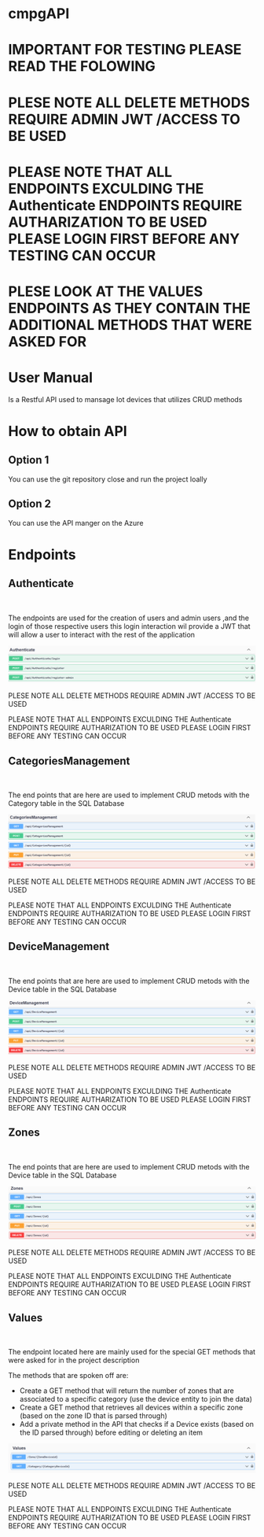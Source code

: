 # cmpgAPI
# IMPORTANT FOR TESTING PLEASE READ THE FOLOWING
<h1>PLESE NOTE ALL DELETE METHODS REQUIRE ADMIN JWT /ACCESS TO BE USED </h1>
<h1>PLEASE NOTE THAT ALL ENDPOINTS EXCULDING THE Authenticate ENDPOINTS REQUIRE AUTHARIZATION TO BE USED PLEASE LOGIN FIRST BEFORE ANY TESTING CAN OCCUR </h1>
<h1>PLESE LOOK AT THE VALUES ENDPOINTS AS THEY CONTAIN THE ADDITIONAL METHODS THAT WERE ASKED FOR</h1>

# User Manual 
<p>Is a Restful API used to mansage Iot devices that utilizes CRUD methods </p>
<h1>How to obtain API</h1>
<h2>Option 1 </h2>
<p>You can use the git repository close and run the project loally </p>
<h2>Option 2 </h2>
<p>You can use the API manger on the Azure </p>


<h1>Endpoints</h1>
<h2>Authenticate</h2>
<br>
<p>The endpoints are used for the creation of users and admin users ,and the login of those respective users this login interaction wil provide a JWT that will allow a user to interact with the rest of the application</p>
<img src = "resources/Screenshot 2022-09-08 145233.png"></img>
<p>PLESE NOTE ALL DELETE METHODS REQUIRE ADMIN JWT /ACCESS TO BE USED </p>
<p>PLEASE NOTE THAT ALL ENDPOINTS EXCULDING THE Authenticate ENDPOINTS REQUIRE AUTHARIZATION TO BE USED PLEASE LOGIN FIRST BEFORE ANY TESTING CAN OCCUR </p>
<h2>CategoriesManagement</h2>
<br>
<p>The end points that are here are used to implement CRUD metods with the Category table in the SQL Database</p>
<img src = "resources/Screenshot 2022-09-08 145522.png"></img>
<p>PLESE NOTE ALL DELETE METHODS REQUIRE ADMIN JWT /ACCESS TO BE USED </p>
<p>PLEASE NOTE THAT ALL ENDPOINTS EXCULDING THE Authenticate ENDPOINTS REQUIRE AUTHARIZATION TO BE USED PLEASE LOGIN FIRST BEFORE ANY TESTING CAN OCCUR </p>
<h2>DeviceManagement</h2>
<br>
<p>The end points that are here are used to implement CRUD metods with the Device table in the SQL Database</p>
<img src = "resources/Screenshot 2022-09-08 145608.png"></img>
<p>PLESE NOTE ALL DELETE METHODS REQUIRE ADMIN JWT /ACCESS TO BE USED </p>
<p>PLEASE NOTE THAT ALL ENDPOINTS EXCULDING THE Authenticate ENDPOINTS REQUIRE AUTHARIZATION TO BE USED PLEASE LOGIN FIRST BEFORE ANY TESTING CAN OCCUR </p>
<h2>Zones</h2>
<br>
<p>The end points that are here are used to implement CRUD metods with the Device table in the SQL Database</p>
<img src = "resources/Screenshot 2022-09-08 145649.png"></img>
<p>PLESE NOTE ALL DELETE METHODS REQUIRE ADMIN JWT /ACCESS TO BE USED </p>
<p>PLEASE NOTE THAT ALL ENDPOINTS EXCULDING THE Authenticate ENDPOINTS REQUIRE AUTHARIZATION TO BE USED PLEASE LOGIN FIRST BEFORE ANY TESTING CAN OCCUR </p>
<h2>Values</h2>
<br>
<p>The endpoint located here are mainly used for the special GET methods that were asked for in the project description</p>
<p>The methods that are spoken off are:</p>
<ul>
<li>Create a GET method that will return the number of zones that are associated to a specific category (use the device entity to join the data)</li>
<li>Create a GET method that retrieves all devices within a specific zone (based on the zone ID that is parsed through)</li>
<li>Add a private method in the API that checks if a Device exists (based on the ID parsed through) before editing or deleting an item</li>
</ul>
<img src = "resources/Screenshot 2022-09-08 145734.png"></img>
<p>PLESE NOTE ALL DELETE METHODS REQUIRE ADMIN JWT /ACCESS TO BE USED </p>
<p>PLEASE NOTE THAT ALL ENDPOINTS EXCULDING THE Authenticate ENDPOINTS REQUIRE AUTHARIZATION TO BE USED PLEASE LOGIN FIRST BEFORE ANY TESTING CAN OCCUR </p>





